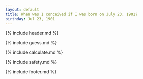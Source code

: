 ```yaml
---
layout: default
title: When was I conceived if I was born on July 23, 1901?
birthday: Jul 23, 1901
---
```


{% include header.md %}

{% include guess.md %}

{% include calculate.md %}

{% include safety.md %}

{% include footer.md %}



